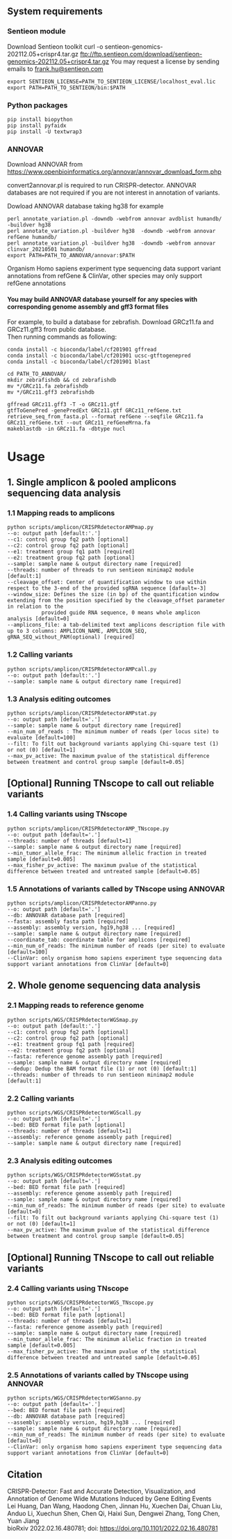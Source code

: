 ## System requirements
### Sentieon module
Download Sentieon toolkit 
curl -o sentieon-genomics-202112.05+crispr4.tar.gz ftp://ftp.sentieon.com/download/sentieon-genomics-202112.05+crispr4.tar.gz
You may request a license by sending emails to frank.hu@sentieon.com
```
export SENTIEON_LICENSE=PATH_TO_SENTIEON_LICENSE/localhost_eval.lic  
export PATH=PATH_TO_SENTIEON/bin:$PATH
```

### Python packages
```
pip install biopython  
pip install pyfaidx  
pip install -U textwrap3    
```

### ANNOVAR
Download ANNOVAR from https://www.openbioinformatics.org/annovar/annovar_download_form.php 

convert2annovar.pl is required to run CRISPR-detector.
ANNOVAR databases are not required if you are not interest in annotation of variants.

Dowload ANNOVAR database taking hg38 for example  
```
perl annotate_variation.pl -downdb -webfrom annovar avdblist humandb/ -buildver hg38  
perl annotate_variation.pl -buildver hg38  -downdb -webfrom annovar refGene humandb/  
perl annotate_variation.pl -buildver hg38  -downdb -webfrom annovar clinvar_20210501 humandb/  
export PATH=PATH_TO_ANNOVAR/annovar:$PATH  
```

Organism Homo sapiens experiment type sequencing data support variant annotations from refGene & ClinVar, other species may only support refGene annotations

#### You may build ANNOVAR database yourself for any species with corresponding genome assembly and gff3 format files
For example, to build a database for zebrafish. Download GRCz11.fa and GRCz11.gff3 from public database.  
Then running commands as following:  

```
conda install -c bioconda/label/cf201901 gffread  
conda install -c bioconda/label/cf201901 ucsc-gtftogenepred  
conda install -c bioconda/label/cf201901 blast  

cd PATH_TO_ANNOVAR/  
mkdir zebrafishdb && cd zebrafishdb  
mv */GRCz11.fa zebrafishdb  
mv */GRCz11.gff3 zebrafishdb  

gffread GRCz11.gff3 -T -o GRCz11.gtf  
gtfToGenePred -genePredExt GRCz11.gtf GRCz11_refGene.txt  
retrieve_seq_from_fasta.pl --format refGene --seqfile GRCz11.fa GRCz11_refGene.txt --out GRCz11_refGeneMrna.fa    
makeblastdb -in GRCz11.fa -dbtype nucl  
```

# Usage  
## 1. Single amplicon & pooled amplicons sequencing data analysis
### 1.1 Mapping reads to amplicons
```
python scripts/amplicon/CRISPRdetectorAMPmap.py  
--o: output path [default:'.']
--c1: control group fq2 path [optional]
--c2: control group fq2 path [optional]
--e1: treatment group fq1 path [required]
--e2: treatment group fq2 path [optional]
--sample: sample name & output directory name [required]
--threads: number of threads to run sentieon minimap2 module [default:1] 
--cleavage_offset: Center of quantification window to use within respect to the 3-end of the provided sgRNA sequence [dafault=-3]
--window_size: Defines the size (in bp) of the quantification window extending from the position specified by the cleavage_offset parameter in relation to the 
	       provided guide RNA sequence, 0 means whole amplicon analysis [default=0]
--amplicons_file: a tab-delimited text amplicons description file with up to 3 columns: AMPLICON_NAME, AMPLICON_SEQ, gRNA_SEQ_without_PAM(optional) [required]  
```

### 1.2 Calling variants
```
python scripts/amplicon/CRISPRdetectorAMPcall.py 
--o: output path [default:'.']
--sample: sample name & output directory name [required] 
```

### 1.3 Analysis editing outcomes
```
python scripts/amplicon/CRISPRdetectorAMPstat.py  
--o: output path [default='.']
--sample: sample name & output directory name [required]
--min_num_of_reads : The minimum number of reads (per locus site) to evaluate [default=100]
--filt: To filt out background variants applying Chi-square test (1) or not (0) [default=1]
--max_pv_active: The maximum pvalue of the statistical difference between treatment and control group sample [default=0.05]
```

## [Optional] Running TNscope to call out reliable variants
### 1.4 Calling variants using TNscope
```
python scripts/amplicon/CRISPRdetectorAMP_TNscope.py  
--o: output path [default='.']
--threads: number of threads [default=1]
--sample: sample name & output directory name [required]
--min_tumor_allele_frac: The minimum allelic fraction in treated sample [default=0.005]
--max_fisher_pv_active: The maximum pvalue of the statistical difference between treated and untreated sample [default=0.05]
```

### 1.5 Annotations of variants called by TNscope using ANNOVAR
```
python scripts/amplicon/CRISPRdetectorAMPanno.py  
--o: output path [default='.']
--db: ANNOVAR database path [required]
--fasta: assembly fasta path [required]
--assembly: assembly version, hg19,hg38 ... [required]
--sample: sample name & output directory name [required]
--coordinate_tab: coordinate table for amplicons [required]
--min_num_of_reads: The minimum number of reads (per site) to evaluate [default=100] 
--ClinVar: only organism homo sapiens experiment type sequencing data support variant annotations from ClinVar [default=0]  
```

## 2. Whole genome sequencing data analysis
### 2.1 Mapping reads to reference genome
```
python scripts/WGS/CRISPRdetectorWGSmap.py  
--o: output path [default:'.']
--c1: control group fq2 path [optional]
--c2: control group fq2 path [optional]
--e1: treatment group fq1 path [required]
--e2: treatment group fq2 path [optional]
--fasta: reference genome assembly path [required]
--sample: sample name & output directory name [required]
--dedup: Dedup the BAM format file (1) or not (0) [default:1] 
--threads: number of threads to run sentieon minimap2 module [default:1] 
```

### 2.2 Calling variants
```
python scripts/WGS/CRISPRdetectorWGScall.py
--o: output path [default='.']
--bed: BED format file path [optional]
--threads: number of threads [default=1]
--assembly: reference genome assembly path [required]
--sample: sample name & output directory name [required]
```

### 2.3 Analysis editing outcomes
```
python scripts/WGS/CRISPRdetectorWGSstat.py  
--o: output path [default='.']
--bed: BED format file path [required]
--assembly: reference genome assembly path [required]
--sample: sample name & output directory name [required]
--min_num_of_reads: The minimum number of reads (per site) to evaluate [default=0]
--filt: To filt out background variants applying Chi-square test (1) or not (0) [default=1]
--max_pv_active: The maximum pvalue of the statistical difference between treatment and control group sample [default=0.05]
```

## [Optional] Running TNscope to call out reliable variants
### 2.4 Calling variants using TNscope
```
python scripts/WGS/CRISPRdetectorWGS_TNscope.py  
--o: output path [default='.']
--bed: BED format file path [optional]
--threads: number of threads [default=1]
--fasta: reference genome assembly path [required]
--sample: sample name & output directory name [required]
--min_tumor_allele_frac: The minimum allelic fraction in treated sample [default=0.005]
--max_fisher_pv_active: The maximum pvalue of the statistical difference between treated and untreated sample [default=0.05]
```

### 2.5 Annotations of variants called by TNscope using ANNOVAR
```
python scripts/WGS/CRISPRdetectorWGSanno.py  
--o: output path [default='.']
--bed: BED format file path [required]
--db: ANNOVAR database path [required]
--assembly: assembly version, hg19,hg38 ... [required]
--sample: sample name & output directory name [required]
--min_num_of_reads: The minimum number of reads (per site) to evaluate [default=0] 
--ClinVar: only organism homo sapiens experiment type sequencing data support variant annotations from ClinVar [default=0]  
```
## Citation
CRISPR-Detector: Fast and Accurate Detection, Visualization, and Annotation of Genome Wide Mutations Induced by Gene Editing Events  
Lei Huang, Dan Wang, Haodong Chen, Jinnan Hu, Xuechen Dai, Chuan Liu, Anduo Li, Xuechun Shen, Chen Qi, Haixi Sun, Dengwei Zhang, Tong Chen, Yuan Jiang  
bioRxiv 2022.02.16.480781; doi: https://doi.org/10.1101/2022.02.16.480781
